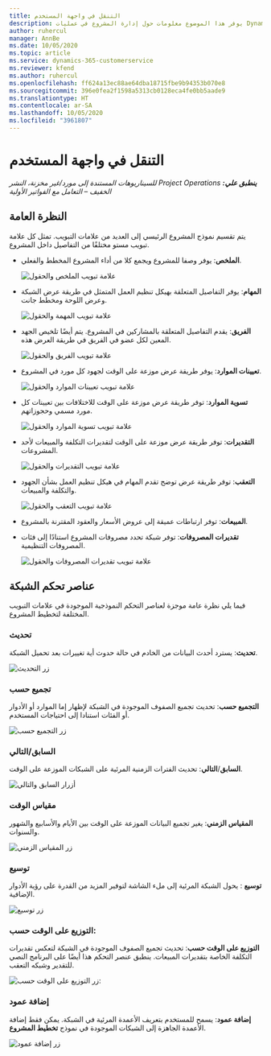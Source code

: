 ```yaml
---
title: التنقل في واجهة المستخدم
description: يوفر هذا الموضوع معلومات حول إدارة المشروع في عمليات Dynamics 365 Project.
author: ruhercul
manager: AnnBe
ms.date: 10/05/2020
ms.topic: article
ms.service: dynamics-365-customerservice
ms.reviewer: kfend
ms.author: ruhercul
ms.openlocfilehash: ff624a13ec88ae64dba18715fbe9b94353b070e8
ms.sourcegitcommit: 396e0fea2f1598a5313cb0128eca4fe0bb5aade9
ms.translationtype: HT
ms.contentlocale: ar-SA
ms.lasthandoff: 10/05/2020
ms.locfileid: "3961807"
---
```

# <a name="navigating-the-user-interface"></a>التنقل في واجهة المستخدم

_**ينطبق علي:** ‏‫Project Operations للسيناريوهات المستندة إلى مورد/غير مخزنة‬، ‏‫النشر الخفيف – التعامل مع الفواتير الأولية‬_

## <a name="overview"></a>النظرة العامة

يتم تقسيم نموذج المشروع الرئيسي إلى العديد من علامات التبويب. تمثل كل علامة تبويب مستو مختلفًا من التفاصيل داخل المشروع.

- **الملخص**: يوفر وصفا للمشروع ويجمع كلا من أداء المشروع المخطط والفعلي.

    ![علامة تبويب الملخص والحقول](media/navigation7.png)

- **المهام**: يوفر التفاصيل المتعلقة بهيكل تنظيم العمل المتمثل في طريقة عرض الشبكة وعرض اللوحة ومخطط جانت.

    ![علامة تبويب المهمة والحقول](media/navigation8.png)

- **الفريق**: يقدم التفاصيل المتعلقة بالمشاركين في المشروع. يتم أيضًا تلخيص الجهد المعين لكل عضو في الفريق في طريقة العرض هذه.

    ![علامة تبويب الفريق والحقول](media/navigation9.png)

- **تعيينات الموارد**: يوفر طريقة عرض موزعة على الوقت لجهود كل مورد في المشروع.

    ![علامة تبويب تعيينات الموارد والحقول](media/navigation10.png)

- **تسوية الموارد**: توفر طريقة عرض موزعة على الوقت للاختلافات بين تعيينات كل مورد مسمي وحجوزاتهم.

    ![علامة تبويب تسوية الموارد والحقول](media/navigation11.png)

- **التقديرات**: توفر طريقة عرض موزعة على الوقت لتقديرات التكلفة والمبيعات لأحد المشروعات.

    ![علامة تبويب التقديرات والحقول](media/navigation12.png)

- **التعقب**: توفر طريقة عرض توضح تقدم المهام في هيكل تنظيم العمل بشأن الجهود والتكلفة والمبيعات.

    ![علامة تبويب التعقب والحقول](media/navigation13.png)

- **المبيعات**: توفر ارتباطات عميقة إلى عروض الأسعار والعقود المقترنة بالمشروع.

- **تقديرات المصروفات**: توفر شبكة تحدد مصروفات المشروع استنادًا إلى فئات المصروفات التنظيمية.

    ![علامة تبويب تقديرات المصروفات والحقول](media/navigation14.png)

## <a name="grid-controls"></a>عناصر تحكم الشبكة

فيما يلي نظرة عامة موجزة لعناصر التحكم النموذجية الموجودة في علامات التبويب المختلفة لتخطيط المشروع.

### <a name="refresh"></a>تحديث‬

**تحديث**: يسترد أحدث البيانات من الخادم في حالة حدوث أية تغييرات بعد تحميل الشبكة.

![زر التحديث](media/navigation7.png)

### <a name="group-by"></a>تجميع حسب

**التجميع حسب**: تحديث تجميع الصفوف الموجودة في الشبكة لإظهار إما الموارد أو الأدوار أو الفئات استنادا إلى احتياجات المستخدم.

![زر التجميع حسب](media/navigation6.png)

### <a name="previousnext"></a>السابق/التالي

**السابق**/**التالي**: تحديث الفترات الزمنية المرئية على الشبكات الموزعة على الوقت.

![أزرار السابق والتالي](media/navigation2.png)

### <a name="timescale"></a>مقياس الوقت

**المقياس الزمني**: يغير تجميع البيانات الموزعة على الوقت بين الأيام والأسابيع والشهور والسنوات.

![زر المقياس الزمني](media/navigation3.png)

### <a name="expand"></a>توسيع

**توسيع** : يحول الشبكة المرئية إلى ملء الشاشة لتوفير المزيد من القدرة على رؤية الأدوار الإضافية.

![زر توسيع ](media/navigation4.png)

### <a name="time-phase-by"></a>التوزيع على الوقت حسب:

**التوزيع على الوقت حسب**: تحديث تجميع الصفوف الموجودة في الشبكة لتعكس تقديرات التكلفة الخاصة بتقديرات المبيعات. ينطبق عنصر التحكم هذا أيضًا على البرنامج النصي للتقدير وشبكه التعقب.

![زر التوزيع على الوقت حسب:](media/navigation0.png)

### <a name="add-column"></a>إضافة عمود

**إضافة عمود**: يسمح للمستخدم بتعريف الأعمدة المرئية في الشبكة. يمكن فقط إضافة الأعمدة الجاهزة إلى الشبكات الموجودة في نموذج **تخطيط المشروع**.

![زر إضافة عمود](media/navigation5.png)
